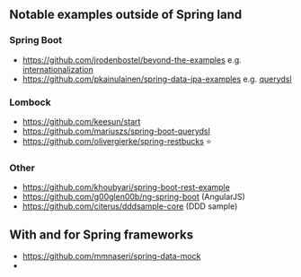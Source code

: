 
## Notable examples outside of Spring land

### Spring Boot

- https://github.com/jrodenbostel/beyond-the-examples e.g. [internationalization](https://justinrodenbostel.com/2014/05/13/part-4-internationalization-in-spring-boot/)
- https://github.com/pkainulainen/spring-data-jpa-examples e.g. [querydsl](http://www.petrikainulainen.net/programming/spring-framework/spring-data-jpa-tutorial-part-five-querydsl/)

### Lombock

- https://github.com/keesun/start
- https://github.com/mariuszs/spring-boot-querydsl
- https://github.com/olivergierke/spring-restbucks :star: 

### Other

- https://github.com/khoubyari/spring-boot-rest-example
- https://github.com/g00glen00b/ng-spring-boot (AngularJS)
- https://github.com/citerus/dddsample-core (DDD sample)

## With and for Spring frameworks

- https://github.com/mmnaseri/spring-data-mock 
- 
